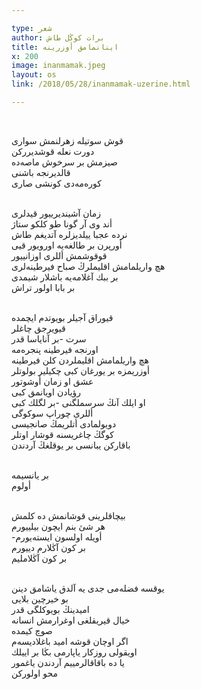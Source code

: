 ```yaml
---

type: شعر
author: برات کوڭل طاش
title: اینانمامق أوزرینە
x: 200
image: inanmamak.jpeg
layout: os
link: /2018/05/28/inanmamak-uzerine.html

---
```


<br/>

قوش سوتیلە زهرلنمش سواری  
دورت نعلە قوشدیرركن  
صیزمش بر سرخوش ماصەدە  
قالدیرنجە باشنی  
كورەمەدی كونشی صاری  
<br/>

زمان آشیندیرییور قیدلری  
أند وی آر گونا طو كلكو ستاژ  
نردە عجبا ییلدیزلرە آتدیغم طاش  
أورپرن بر طالغەیە اورویور قیی  
قوقوشمش أللری اوزانییور   
هچ واریلمامش اقلیملرڭ صباح فیرطینەلری  
بر ببك آغلامەیە باشلار شیمدی  
بر بابا اولور تراش  
<br/>

قیوراق آجیلر بویوتدم ایچمدە  
قیویرجق چاغلر  
سرت -بر آنایاسا قدر  
اورنجە فیرطینە پنجرەمە  
هچ واریلمامش اقلیملردن كلن فیرطینە  
أوزریمزە بر یورغان كبی چكیلیر بولوتلر  
عشق او زمان أوشوتور  
رؤیادن اویانمق كبی  
او ایلك آنڭ سرسملگنی -بر لگلك كبی  
أللری چوراپ سوكوگی  
دویولمادی أتلریمڭ صانجیسی  
كوگڭ چاغریسنە قوشار اوتلر  
باقاركن یبانسی بر یوقلغڭ آردندن  
<br/>

بر یانسیمە  
أولوم  
<br/>

بیچاقلرینی قوشانمش دە كلمش  
هر شئ بنم ایچون بیلییورم  
-أویلە اولسون ایستەیورم  
بر كون آڭلارم دییورم  
بر كون آڭلاملیم  
<br/>

یوقسە فضلەمی جدی یە آلدق یاشامق دینن  
بو خیرچین بلایی   
امیدینڭ بویوكلگی قدر  
خیال قیریقلغی اوغرارمش انسانە  
صوچ كیمدە  
اگر اوچان قوشە امید باغلادیسەم  
اویقولی روزكار یاپارمی بڭا بر اییلك  
یا دە باقاقالرمییم آردندن یاغمور  
محو اولوركن  

